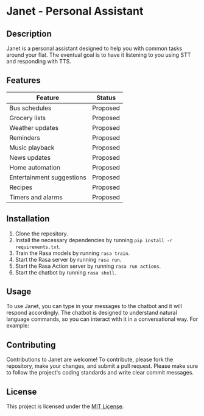 # Janet - Personal Assistant

## Description

Janet is a personal assistant designed to help you with common tasks around your flat. The eventual goal is to have it listening to you using STT and responding with TTS.

## Features

| Feature                   | Status   |
|---------------------------|----------|
| Bus schedules             | Proposed |
| Grocery lists             | Proposed |
| Weather updates           | Proposed |
| Reminders                 | Proposed |
| Music playback            | Proposed |
| News updates              | Proposed |
| Home automation           | Proposed |
| Entertainment suggestions | Proposed |
| Recipes                   | Proposed |
| Timers and alarms         | Proposed |

## Installation

1. Clone the repository.
2. Install the necessary dependencies by running `pip install -r requirements.txt`.
3. Train the Rasa models by running `rasa train`.
4. Start the Rasa server by running `rasa run`.
5. Start the Rasa Action server by running `rasa run actions`.
6. Start the chatbot by running `rasa shell`.

## Usage

To use Janet, you can type in your messages to the chatbot and it will respond accordingly. The chatbot is designed to understand natural language commands, so you can interact with it in a conversational way. For example:


## Contributing

Contributions to Janet are welcome! To contribute, please fork the repository, make your changes, and submit a pull request. Please make sure to follow the project's coding standards and write clear commit messages.

## License

This project is licensed under the [MIT License](LICENSE).